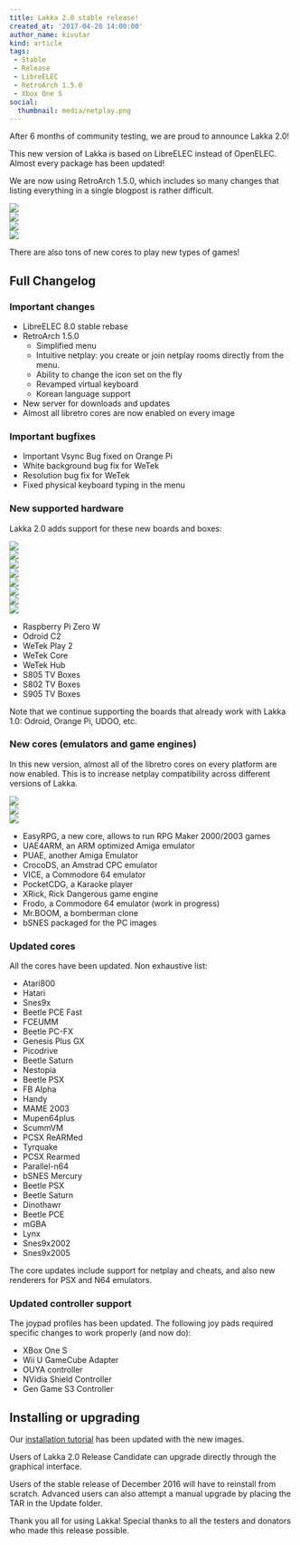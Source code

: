 ```yaml
---
title: Lakka 2.0 stable release!
created_at: '2017-04-28 14:00:00'
author_name: kivutar
kind: article
tags:
 - Stable
 - Release
 - LibreELEC
 - RetroArch 1.5.0
 - Xbox One S
social:
  thumbnail: media/netplay.png
---
```



After 6 months of community testing, we are proud to announce Lakka 2.0!

This new version of Lakka is based on LibreELEC instead of OpenELEC. Almost every package has been updated!

We are now using RetroArch 1.5.0, which includes so many changes that listing everything in a single blogpost is rather difficult.

<div class="row imagegrid">
	<div class="col-md-6"><img src="media/korean.png"></div>
	<div class="col-md-6"><img src="media/netplay.png"></div>
	<div class="col-md-6"><img src="media/icons.png"></div>
	<div class="col-md-6"><img src="media/osk.png"></div>
</div>

There are also tons of new cores to play new types of games!

## Full Changelog

### Important changes

 * LibreELEC 8.0 stable rebase
 * RetroArch 1.5.0
   * Simplified menu
   * Intuitive netplay: you create or join netplay rooms directly from the menu.
   * Ability to change the icon set on the fly
   * Revamped virtual keyboard
   * Korean language support
 * New server for downloads and updates
 * Almost all libretro cores are now enabled on every image

### Important bugfixes

 * Important Vsync Bug fixed on Orange Pi
 * White background bug fix for WeTek
 * Resolution bug fix for WeTek
 * Fixed physical keyboard typing in the menu

### New supported hardware

Lakka 2.0 adds support for these new boards and boxes:

<div class="row imagegrid">
	<div class="col-md-3"><img src="/images/rpi0.jpg"></div>
	<div class="col-md-3"><img src="/images/odroidc2.jpg"></div>
	<div class="col-md-3"><img src="/images/wetekplay.jpg"></div>
	<div class="col-md-3"><img src="/images/wetekcore.jpg"></div>
	<div class="col-md-3"><img src="/images/wetekhub.jpg"></div>
	<div class="col-md-3"><img src="/images/s805.jpg"></div>
	<div class="col-md-3"><img src="/images/s802.jpg"></div>
	<div class="col-md-3"><img src="/images/s905.jpg"></div>
</div>

 * Raspberry Pi Zero W
 * Odroid C2
 * WeTek Play 2
 * WeTek Core
 * WeTek Hub
 * S805 TV Boxes
 * S802 TV Boxes
 * S905 TV Boxes

Note that we continue supporting the boards that already work with Lakka 1.0: Odroid, Orange Pi, UDOO, etc.

### New cores (emulators and game engines)

In this new version, almost all of the libretro cores on every platform are now enabled. This is to increase netplay compatibility across different versions of Lakka.

<div class="row imagegrid">
	<div class="col-md-4"><img src="media/rpg.png"></div>
	<div class="col-md-4"><img src="media/rick.png"></div>
	<div class="col-md-4"><img src="media/mrboom.png"></div>
</div>

 * EasyRPG, a new core, allows to run RPG Maker 2000/2003 games
 * UAE4ARM, an ARM optimized Amiga emulator
 * PUAE, another Amiga Emulator
 * CrocoDS, an Amstrad CPC emulator
 * VICE, a Commodore 64 emulator
 * PocketCDG, a Karaoke player
 * XRick, Rick Dangerous game engine
 * Frodo, a Commodore 64 emulator (work in progress)
 * Mr.BOOM, a bomberman clone
 * bSNES packaged for the PC images

### Updated cores

All the cores have been updated. 
Non exhaustive list:

 * Atari800
 * Hatari
 * Snes9x
 * Beetle PCE Fast
 * FCEUMM
 * Beetle PC-FX
 * Genesis Plus GX
 * Picodrive
 * Beetle Saturn
 * Nestopia
 * Beetle PSX
 * FB Alpha
 * Handy
 * MAME 2003
 * Mupen64plus
 * ScummVM
 * PCSX ReARMed
 * Tyrquake
 * PCSX Rearmed
 * Parallel-n64
 * bSNES Mercury
 * Beetle PSX
 * Beetle Saturn
 * Dinothawr
 * Beetle PCE
 * mGBA
 * Lynx
 * Snes9x2002
 * Snes9x2005

The core updates include support for netplay and cheats, and also new renderers for PSX and N64 emulators.

### Updated controller support

The joypad profiles has been updated. The following joy pads required specific changes to work properly (and now do):
 * XBox One S
 * Wii U GameCube Adapter
 * OUYA controller
 * NVidia Shield Controller
 * Gen Game S3 Controller

## Installing or upgrading

Our [installation tutorial](http://www.lakka.tv/get) has been updated with the new images.

Users of Lakka 2.0 Release Candidate can upgrade directly through the graphical interface.

Users of the stable release of December 2016 will have to reinstall from scratch. Advanced users can also attempt a manual upgrade by placing the TAR in the Update folder.

Thank you all for using Lakka! Special thanks to all the testers and donators who made this release possible.
